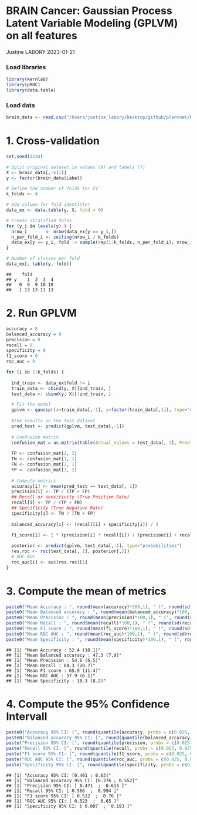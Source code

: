 BRAIN Cancer: Gaussian Process Latent Variable Modeling (GPLVM) on all
features
================
Justine LABORY
2023-01-21

### Load libraries

``` r
library(kernlab)
library(pROC)
library(data.table)
```

### Load data

``` r
brain_data <- read.csv("/Users/justine_labory/Desktop/github/plantnet/Metabolomic_project/brain_project/data/BRAIN.ALL.FEAT.csv")
```

# 1. Cross-validation

``` r
set.seed(1234)

# Split original dataset in values (X) and labels (Y)
X <- brain_data[,-c(1)]
y <- factor(brain_data$Label)

# Define the number of folds for CV
k_folds <- 4       

# Add column for fold identifier
data_ex <- data.table(y, X, fold = 0)                              

# Create stratified folds
for (y_i in levels(y) ) {                                          
  nrow_i       <- nrow(data_ex[y == y_i,])
  n_per_fold_i <- ceiling(nrow_i / k_folds)
  data_ex[y == y_i, fold := sample(rep(1:k_folds, n_per_fold_i), nrow_i, replace = FALSE)]
}

# Number of classes per fold
data_ex[, table(y, fold)] 
```

    ##    fold
    ## y    1  2  3  4
    ##   0  9  9 10 10
    ##   1 13 13 11 13

# 2. Run GPLVM

``` r
accuracy = 0
balanced_accuracy = 0
precision = 0
recall = 0
specificity = 0
f1_score = 0
roc_auc = 0

for (i in 1:k_folds) {
  
  ind_train <- data_ex$fold != i
  train_data <- cbind(y, X)[ind_train, ]
  test_data <- cbind(y, X)[!ind_train, ]

  # Fit the model
  gplvm <- gausspr(x=train_data[,-1], y=factor(train_data[,1]), type="classification", scaled=TRUE, kernel="rbfdot", kpar="automatic")
  
  #the results on the test dataset
  pred_test <- predict(gplvm, test_data[,-1])
  
  # Confusion matrix
  confusion_mat = as.matrix(table(Actual_Values = test_data[, 1], Predicted_Values = pred_test))
  
  TP <- confusion_mat[2, 2]
  TN <- confusion_mat[1, 1]
  FN <- confusion_mat[2, 1]
  FP <- confusion_mat[1, 2]
  
  # Compute metrics
  accuracy[i] <- mean(pred_test == test_data[, 1])
  precision[i] <- TP / (TP + FP)
  ## Recall or sensitivity (True Positive Rate)
  recall[i] <- TP / (TP + FN)
  ## Specificity (True Negative Rate)
  specificity[i] <- TN / (TN + FP)
  
  balanced_accuracy[i] <- (recall[i] + specificity[i]) / 2
  
  f1_score[i] <- 2 * (precision[i] * recall[i]) / (precision[i] + recall[i])

  posterior <- predict(gplvm, test_data[,-1], type="probabilities")
  res.roc <- roc(test_data[, 1], posterior[,2])
  # ROC AUC
  roc_auc[i] <- auc(res.roc)[1]
}
```

# 3. Compute the mean of metrics

``` r
paste0("Mean Accuracy : ", round(mean(accuracy)*100,1), " (", round(sd(accuracy)*100,1),")")
paste0("Mean Balanced accuracy : ", round(mean(balanced_accuracy)*100,1), " (", round(sd(balanced_accuracy)*100,1),")")
paste0("Mean Precision : ", round(mean(precision)*100,1), " (", round(sd(precision)*100,1),")")
paste0("Mean Recall : ", round(mean(recall)*100,1), " (", round(sd(recall)*100,1),")")
paste0("Mean F1 score : ", round(mean(f1_score)*100,1), " (", round(sd(f1_score)*100,1),")")
paste0("Mean ROC AUC : ", round(mean(roc_auc)*100,1), " (", round(sd(roc_auc)*100,1),")")
paste0("Mean Specificity : ", round(mean(specificity)*100,1), " (", round(sd(specificity)*100,1),")")
```

    ## [1] "Mean Accuracy : 52.4 (10.1)"
    ## [1] "Mean Balanced accuracy : 47.3 (7.9)"
    ## [1] "Mean Precision : 54.6 (6.5)"
    ## [1] "Mean Recall : 84.3 (20.7)"
    ## [1] "Mean F1 score : 65.9 (11.4)"
    ## [1] "Mean ROC AUC : 57.9 (6.1)"
    ## [1] "Mean Specificity : 10.3 (8.2)"

# 4. Compute the 95% Confidence Intervall

``` r
paste0("Accuracy 95% CI: [", round(quantile(accuracy, probs = c(0.025, 0.975))[1], 3), " ; ", round(quantile(accuracy, probs = c(0.025, 0.975))[2], 3),"]")
paste0("Balanced accuracy 95% CI: [", round(quantile(balanced_accuracy, probs = c(0.025, 0.975))[1], 3), " ; ", round(quantile(balanced_accuracy, probs = c(0.025, 0.975))[2], 3),"]")
paste("Precision 95% CI: [", round(quantile(precision, probs = c(0.025, 0.975))[1], 3), " ; ",round(quantile(precision, probs = c(0.025, 0.975))[2], 3),"]")
paste("Recall 95% CI: [", round(quantile(recall, probs = c(0.025, 0.975))[1], 3), " ; ", round(quantile(recall, probs = c(0.025, 0.975))[2], 3),"]")
paste("F1 score 95% CI: [", round(quantile(f1_score, probs = c(0.025, 0.975))[1], 3), " ; ", round(quantile(f1_score, probs = c(0.025, 0.975))[2], 3),"]")
paste("ROC AUC 95% CI: [", round(quantile(roc_auc, probs = c(0.025, 0.975))[1], 3), " ; ", round(quantile(roc_auc, probs = c(0.025, 0.975))[2], 3),"]")
paste("Specificity 95% CI: [", round(quantile(specificity, probs = c(0.025, 0.975))[1], 3), " ; ", round(quantile(specificity, probs = c(0.025, 0.975))[2], 3),"]")
```

    ## [1] "Accuracy 95% CI: [0.401 ; 0.63]"
    ## [1] "Balanced accuracy 95% CI: [0.376 ; 0.552]"
    ## [1] "Precision 95% CI: [ 0.471  ;  0.615 ]"
    ## [1] "Recall 95% CI: [ 0.566  ;  0.994 ]"
    ## [1] "F1 score 95% CI: [ 0.512  ;  0.76 ]"
    ## [1] "ROC AUC 95% CI: [ 0.523  ;  0.65 ]"
    ## [1] "Specificity 95% CI: [ 0.007  ;  0.193 ]"

